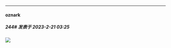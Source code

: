 
*****

####  oznark  
##### 244#       发表于 2023-2-21 03:25

<img src="https://p.sda1.dev/10/0c5c94272e491f9a227f536d021bfa4c/ezgif-1-8377019c77.gif" referrerpolicy="no-referrer">

